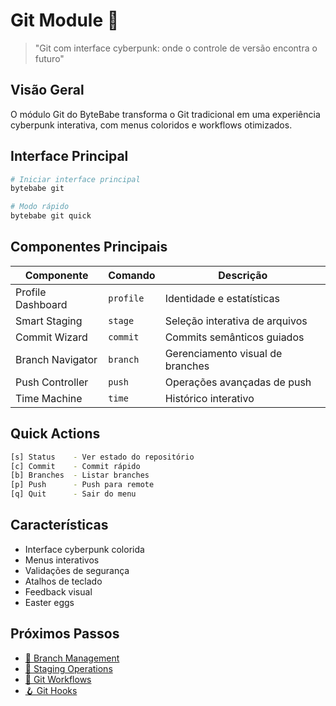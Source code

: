 # Git Module 🔄

> "Git com interface cyberpunk: onde o controle de versão encontra o futuro"

## Visão Geral

O módulo Git do ByteBabe transforma o Git tradicional em uma experiência cyberpunk interativa, com menus coloridos e workflows otimizados.

## Interface Principal

```bash
# Iniciar interface principal
bytebabe git

# Modo rápido
bytebabe git quick
```

## Componentes Principais

| Componente | Comando | Descrição |
|------------|---------|-----------|
| Profile Dashboard | `profile` | Identidade e estatísticas |
| Smart Staging | `stage` | Seleção interativa de arquivos |
| Commit Wizard | `commit` | Commits semânticos guiados |
| Branch Navigator | `branch` | Gerenciamento visual de branches |
| Push Controller | `push` | Operações avançadas de push |
| Time Machine | `time` | Histórico interativo |

## Quick Actions

```bash
[s] Status    - Ver estado do repositório
[c] Commit    - Commit rápido
[b] Branches  - Listar branches
[p] Push      - Push para remote
[q] Quit      - Sair do menu
```

## Características

- Interface cyberpunk colorida
- Menus interativos
- Validações de segurança
- Atalhos de teclado
- Feedback visual
- Easter eggs

## Próximos Passos

- [🌿 Branch Management](branch-management.md)
- [📂 Staging Operations](staging-operations.md)
- [🔄 Git Workflows](git-workflows.md)
- [🪝 Git Hooks](git-hooks.md)